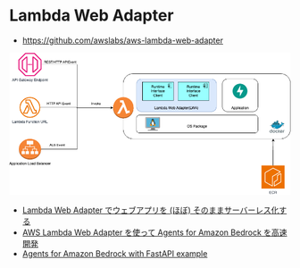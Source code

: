 # Lambda Web Adapter

- https://github.com/awslabs/aws-lambda-web-adapter

![](img/lwa.drawio.png)

- [Lambda Web Adapter でウェブアプリを (ほぼ) そのままサーバーレス化する](https://aws.amazon.com/jp/builders-flash/202301/lambda-web-adapter/)
- [AWS Lambda Web Adapter を使って Agents for Amazon Bedrock を高速開発](https://qiita.com/moritalous/items/f828c5d7d2d116884f9a)
- [Agents for Amazon Bedrock with FastAPI example](https://github.com/moritalous/lwa-fastapi-middleware-bedrock-agent/tree/main/example/bedrock-agent-fastapi)
